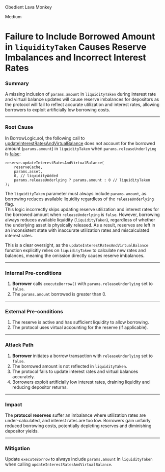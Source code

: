 Obedient Lava Monkey

Medium

# Failure to Include Borrowed Amount in `liquidityTaken` Causes Reserve Imbalances and Incorrect Interest Rates

### Summary  
A missing inclusion of `params.amount` in `liquidityTaken` during interest rate and virtual balance updates will cause reserve imbalances for depositors as the protocol will fail to reflect accurate utilization and interest rates, allowing borrowers to exploit artificially low borrowing costs.

---

### Root Cause  
In BorrowLogic.sol, the following call to [updateInterestRatesAndVirtualBalance](https://github.com/sherlock-audit/2025-01-aave-v3-3/blob/8da00c84076db02af24bfe20cc6b99e6738f743f/aave-v3-origin/src/contracts/protocol/libraries/logic/BorrowLogic.sol#L121-L126) does not account for the borrowed amount (`params.amount`) in `liquidityTaken` when `params.releaseUnderlying` is [false](https://github.com/sherlock-audit/2025-01-aave-v3-3/blob/8da00c84076db02af24bfe20cc6b99e6738f743f/aave-v3-origin/src/contracts/protocol/libraries/logic/BorrowLogic.sol#L125):  

```solidity  
reserve.updateInterestRatesAndVirtualBalance(
    reserveCache,
    params.asset,
    0, // liquidityAdded
    params.releaseUnderlying ? params.amount : 0 // liquidityTaken
);
```  

The `liquidityTaken` parameter must always include `params.amount`, as borrowing reduces available liquidity regardless of the `releaseUnderlying` flag.  
This logic incorrectly skips updating reserve utilization and interest rates for the borrowed amount when `releaseUnderlying` is `false`. However, borrowing always reduces available liquidity (`liquidityTaken`), regardless of whether the underlying asset is physically released. As a result, reserves are left in an inconsistent state with inaccurate utilization rates and miscalculated interest rates.

This is a clear oversight, as the `updateInterestRatesAndVirtualBalance` function explicitly relies on `liquidityTaken` to calculate new rates and balances, meaning the omission directly causes reserve imbalances.

---

### Internal Pre-conditions  
1. **Borrower** calls `executeBorrow()` with `params.releaseUnderlying` set to `false`.  
2. The `params.amount` borrowed is greater than 0.  

---

### External Pre-conditions  
1. The reserve is active and has sufficient liquidity to allow borrowing.  
2. The protocol uses virtual accounting for the reserve (if applicable).  

---

### Attack Path  
1. **Borrower** initiates a borrow transaction with `releaseUnderlying` set to `false`.  
2. The borrowed amount is not reflected in `liquidityTaken`.  
3. The protocol fails to update interest rates and virtual balances accurately.  
4. Borrowers exploit artificially low interest rates, draining liquidity and reducing depositor returns.  

---

### Impact  
The **protocol reserves** suffer an imbalance where utilization rates are under-calculated, and interest rates are too low. Borrowers gain unfairly reduced borrowing costs, potentially depleting reserves and diminishing depositor yields.  

---

### Mitigation  
Update `executeBorrow` to always include `params.amount` in `liquidityTaken` when calling `updateInterestRatesAndVirtualBalance`.